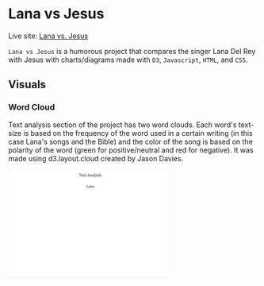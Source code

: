 # Lana vs Jesus

Live site: [Lana vs. Jesus](https://joshuachoi0508.github.io/Lana-vs-Jesus/)

`Lana vs Jesus` is a humorous project that compares the singer Lana Del Rey with Jesus with charts/diagrams made with `D3`, `Javascript`, `HTML`, and `CSS`.

## Visuals
### Word Cloud
Text analysis section of the project has two word clouds. Each word's text-size is based on the frequency of the word used in a certain writing (in this case Lana's songs and the Bible) and the color of the song is based on the polarity of the word (green for positive/neutral and red for negative). It was made using d3.layout.cloud created by Jason Davies.

![WordCloudGif](./readme/text_analysis2.gif)